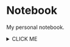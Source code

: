 # Notebook
My personal notebook.

<details><summary>CLICK ME</summary>
<p>

#### We can hide anything, even code!

    ```ruby
      puts "Hello World"
    ```

</p>
  
  <details><summary>CLICK ME</summary>
<p>

#### We can hide anything, even code!

    ```ruby
      puts "Hello World"
    ```

</p>
    <details><summary>CLICK ME</summary>
<p>

#### We can hide anything, even code!

    ```ruby
      puts "Hello World"
    ```

</p>
</details>
</details>
</details>
